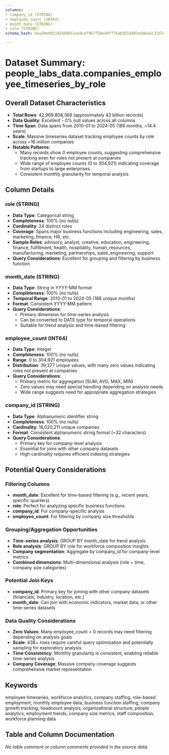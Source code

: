 ```yaml
---
columns:
- company_id (STRING)
- employee_count (INT64)
- month_date (STRING)
- role (STRING)
schema_hash: daa30e882102489651ee9c4f9b7f58e49ff75a6d55d403eddea5c32d7c360bc4

---
```

# Dataset Summary: people_labs_data.companies_employee_timeseries_by_role

## Overall Dataset Characteristics

- **Total Rows**: 42,969,808,368 (approximately 43 billion records)
- **Data Quality**: Excellent - 0% null values across all columns
- **Time Span**: Data spans from 2010-01 to 2024-05 (188 months, ~14.4 years)
- **Scale**: Massive timeseries dataset tracking employee counts by role across ~16 million companies
- **Notable Patterns**: 
  - Many records show 0 employee counts, suggesting comprehensive tracking even for roles not present at companies
  - Wide range of employee counts (0 to 304,921) indicating coverage from startups to large enterprises
  - Consistent monthly granularity for temporal analysis

## Column Details

### role (STRING)
- **Data Type**: Categorical string
- **Completeness**: 100% (no nulls)
- **Cardinality**: 24 distinct roles
- **Coverage**: Spans major business functions including engineering, sales, marketing, finance, HR, etc.
- **Sample Roles**: advisory, analyst, creative, education, engineering, finance, fulfillment, health, hospitality, human_resources, manufacturing, marketing, partnerships, sales_engineering, support
- **Query Considerations**: Excellent for grouping and filtering by business function

### month_date (STRING)
- **Data Type**: String in YYYY-MM format
- **Completeness**: 100% (no nulls)
- **Temporal Range**: 2010-01 to 2024-05 (188 unique months)
- **Format**: Consistent YYYY-MM pattern
- **Query Considerations**: 
  - Primary dimension for time-series analysis
  - Can be converted to DATE type for temporal operations
  - Suitable for trend analysis and time-based filtering

### employee_count (INT64)
- **Data Type**: Integer
- **Completeness**: 100% (no nulls)
- **Range**: 0 to 304,921 employees
- **Distribution**: 39,377 unique values, with many zero values indicating roles not present at companies
- **Query Considerations**: 
  - Primary metric for aggregation (SUM, AVG, MAX, MIN)
  - Zero values may need special handling depending on analysis needs
  - Wide range suggests need for appropriate aggregation strategies

### company_id (STRING)
- **Data Type**: Alphanumeric identifier string
- **Completeness**: 100% (no nulls)
- **Cardinality**: 16,020,211 unique companies
- **Format**: Consistent alphanumeric string format (~32 characters)
- **Query Considerations**: 
  - Primary key for company-level analysis
  - Essential for joins with other company datasets
  - High cardinality requires efficient indexing strategies

## Potential Query Considerations

### Filtering Columns
- **month_date**: Excellent for time-based filtering (e.g., recent years, specific quarters)
- **role**: Perfect for analyzing specific business functions
- **company_id**: For company-specific analysis
- **employee_count**: For filtering by company size thresholds

### Grouping/Aggregation Opportunities
- **Time-series analysis**: GROUP BY month_date for trend analysis
- **Role analysis**: GROUP BY role for workforce composition insights
- **Company segmentation**: Aggregate by company_id for company-level metrics
- **Combined dimensions**: Multi-dimensional analysis (role + time, company size categories)

### Potential Join Keys
- **company_id**: Primary key for joining with other company datasets (financials, industry, location, etc.)
- **month_date**: Can join with economic indicators, market data, or other time-series datasets

### Data Quality Considerations
- **Zero Values**: Many employee_count = 0 records may need filtering depending on analysis goals
- **Scale**: 43B+ rows require careful query optimization and potentially sampling for exploratory analysis
- **Time Consistency**: Monthly granularity is consistent, enabling reliable time-series analysis
- **Company Coverage**: Massive company coverage suggests comprehensive market representation

## Keywords
employee timeseries, workforce analytics, company staffing, role-based employment, monthly employee data, business function staffing, company growth tracking, headcount analysis, organizational structure, people analytics, employment trends, company size metrics, staff composition, workforce planning data

## Table and Column Documentation
*No table comment or column comments provided in the source data.*